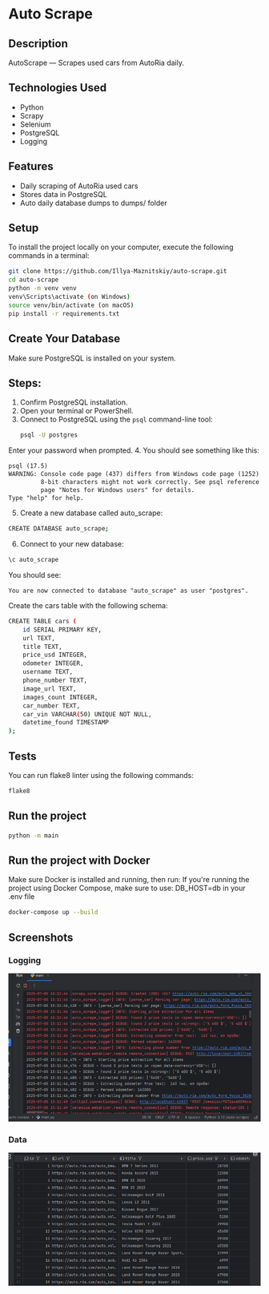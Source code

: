 # Auto Scrape


## Description
AutoScrape — Scrapes used cars from AutoRia daily.


## Technologies Used
- Python
- Scrapy
- Selenium
- PostgreSQL
- Logging


## Features
- Daily scraping of AutoRia used cars
- Stores data in PostgreSQL
- Auto daily database dumps to dumps/ folder


## Setup
To install the project locally on your computer, execute the following commands in a terminal:
```bash
git clone https://github.com/Illya-Maznitskiy/auto-scrape.git
cd auto-scrape
python -m venv venv
venv\Scripts\activate (on Windows)
source venv/bin/activate (on macOS)
pip install -r requirements.txt
```


## Create Your Database
Make sure PostgreSQL is installed on your system.

## Steps:
1. Confirm PostgreSQL installation.
2. Open your terminal or PowerShell.
3. Connect to PostgreSQL using the `psql` command-line tool:
   ```bash
   psql -U postgres
   ```
Enter your password when prompted.
4. You should see something like this:
```
psql (17.5)
WARNING: Console code page (437) differs from Windows code page (1252)
         8-bit characters might not work correctly. See psql reference
         page "Notes for Windows users" for details.
Type "help" for help.
```
5. Create a new database called auto_scrape:
```bash
CREATE DATABASE auto_scrape;
```
6. Connect to your new database:
```bash
\c auto_scrape
````
You should see:
```
You are now connected to database "auto_scrape" as user "postgres".
```
Create the cars table with the following schema:
```bash
CREATE TABLE cars (
    id SERIAL PRIMARY KEY,
    url TEXT,
    title TEXT,
    price_usd INTEGER,
    odometer INTEGER,
    username TEXT,
    phone_number TEXT,
    image_url TEXT,
    images_count INTEGER,
    car_number TEXT,
    car_vin VARCHAR(50) UNIQUE NOT NULL,
    datetime_found TIMESTAMP
);
```


## Tests
You can run flake8 linter using the following commands:
```bash
flake8
```


## Run the project
```bash
python -m main
```


## Run the project with Docker
Make sure Docker is installed and running, then run:
If you're running the project using Docker Compose, make sure to use:
DB_HOST=db
in your .env file
```bash
docker-compose up --build
```


## Screenshots
### Logging
![Logging](screenshots/logging.png)

### Data
![Data](screenshots/data.png)
